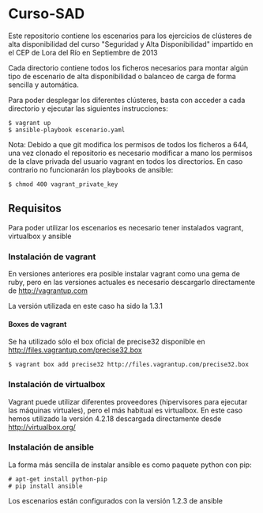 # Curso-SAD

Este repositorio contiene los escenarios para los ejercicios de clústeres de
alta disponibilidad del curso "Seguridad y Alta Disponibilidad" impartido en el
CEP de Lora del Río en Septiembre de 2013

Cada directorio contiene todos los ficheros necesarios para montar algún tipo de
escenario de alta disponibilidad o balanceo de carga de forma sencilla y
automática.

Para poder desplegar los diferentes clústeres, basta con acceder a cada
directorio y ejecutar las siguientes instrucciones:
```
$ vagrant up
$ ansible-playbook escenario.yaml
```
Nota: Debido a que git modifica los permisos de todos los ficheros a 644, una
vez clonado el repositorio es necesario modificar a mano los permisos de la
clave privada del usuario vagrant en todos los directorios. En caso contrario no
funcionarán los playbooks de ansible:
```
$ chmod 400 vagrant_private_key
```

## Requisitos

Para poder utilizar los escenarios es necesario tener instalados vagrant,
virtualbox y ansible

### Instalación de vagrant

En versiones anteriores era posible instalar vagrant como una gema de ruby, pero
en las versiones actuales es necesario descargarlo directamente de
http://vagrantup.com

La versión utilizada en este caso ha sido la 1.3.1

#### Boxes de vagrant

Se ha utilizado sólo el box oficial de precise32 disponible en http://files.vagrantup.com/precise32.box

```
$ vagrant box add precise32 http://files.vagrantup.com/precise32.box
```

### Instalación de virtualbox

Vagrant puede utilizar diferentes proveedores (hipervisores para ejecutar las
máquinas virtuales), pero el más habitual es virtualbox. En este caso hemos
utilizado la versión 4.2.18 descargada directamente desde http://virtualbox.org/

### Instalación de ansible

La forma más sencilla de instalar ansible es como paquete python con pip:
```
# apt-get install python-pip
# pip install ansible
```
Los escenarios están configurados con la versión 1.2.3 de ansible